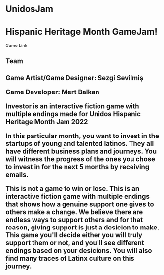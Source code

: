 # UnidosJam

<h1> Hispanic Heritage Month GameJam! </h1>
<p href = "https://sezg.itch.io/investor"> Game Link </p>

<h2>Team<h2>
<p>Game Artist/Game Designer: Sezgi Sevilmiş</p>
<p>Game Developer: Mert Balkan</p>

Investor is an interactive fiction game with multiple endings made for Unidos Hispanic Heritage Month Jam 2022

In this particular month, you want to invest in the startups of young and talented latinos. They all have different business plans and journeys. You will witness the progress of the ones you chose to invest in for the next 5 months by receiving emails. 

This is not a game to win or lose. This is an interactive fiction game with multiple endings that shows how a genuine support one gives to others make a change. We believe there are endless ways to support others and for that reason, giving support is just a desicion to make. This game you'll decide either you will truly support them or not, and you'll see different endings based on your desicions. You will also find many traces of Latinx culture on this journey.
